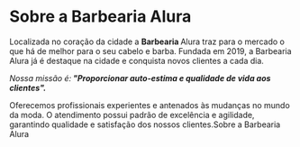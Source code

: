 <h1>Sobre a Barbearia Alura</h1>

<p>Localizada no coração da cidade a <strong>Barbearia </strong>Alura traz para o mercado o que há de melhor para o seu cabelo e barba. Fundada em 2019, a Barbearia Alura já é destaque na cidade e conquista novos clientes a cada dia.</p>

<p><em>Nossa missão é:<strong> "Proporcionar auto-estima e qualidade de vida aos clientes".</strong></em></p>

<p>Oferecemos profissionais experientes e antenados às mudanças no mundo da moda. O atendimento possui padrão de excelência e agilidade, garantindo qualidade e satisfação dos nossos clientes.Sobre a Barbearia Alura</p>

